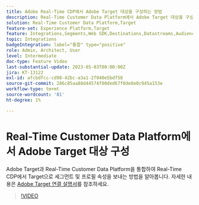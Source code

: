 ```yaml
---
title: Adobe Real-Time CDP에서 Adobe Target 대상을 구성하는 방법
description: Real-Time Customer Data Platform에서 Adobe Target 대상을 구성하여 Real-Time CDP에서 Target으로 세그먼트 및 프로필 속성을 전송하는 방법을 알아봅니다.
solution: Real-Time Customer Data Platform,Target
feature-set: Experience Platform,Target
feature: Integrations,Segments,Web SDK,Destinations,Datastreams,Audiences,Experience Targeting
topic: Integrations
badgeIntegration: label="통합" type="positive"
role: Admin, Architect, User
level: Intermediate
doc-type: Feature Video
last-substantial-update: 2023-05-03T00:00:00Z
jira: KT-13122
exl-id: afcbdfcc-cd98-42bc-a3a1-2f040e5bdf58
source-git-commit: 286c85aa88d44574f00ded67f0de8e0c945a153e
workflow-type: tm+mt
source-wordcount: '81'
ht-degree: 1%

---
```


# Real-Time Customer Data Platform에서 Adobe Target 대상 구성

Adobe Target과 Real-Time Customer Data Platform을 통합하여 Real-Time CDP에서 Target으로 세그먼트 및 프로필 속성을 보내는 방법을 알아봅니다. 자세한 내용은 [Adobe Target 연결 설명서](https://experienceleague.adobe.com/docs/experience-platform/destinations/catalog/personalization/adobe-target-connection.html)를 참조하세요.

>[!VIDEO](https://video.tv.adobe.com/v/3418799/?learn=on&enablevpops)
